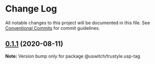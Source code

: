 # Change Log

All notable changes to this project will be documented in this file.
See [Conventional Commits](https://conventionalcommits.org) for commit guidelines.

## [0.1.1](https://github.com/uswitch/trustyle/compare/@uswitch/trustyle.usp-tag@0.1.0...@uswitch/trustyle.usp-tag@0.1.1) (2020-08-11)

**Note:** Version bump only for package @uswitch/trustyle.usp-tag
